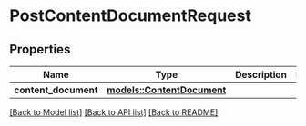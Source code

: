 # PostContentDocumentRequest

## Properties

Name | Type | Description | Notes
------------ | ------------- | ------------- | -------------
**content_document** | [**models::ContentDocument**](ContentDocument.md) |  | 

[[Back to Model list]](../README.md#documentation-for-models) [[Back to API list]](../README.md#documentation-for-api-endpoints) [[Back to README]](../README.md)


